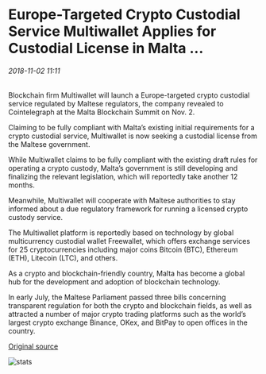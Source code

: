 # Europe-Targeted Crypto Custodial Service Multiwallet Applies for Custodial License in Malta ...

###### 2018-11-02 11:11

Blockchain firm Multiwallet will launch a Europe-targeted crypto custodial service regulated by Maltese regulators, the company revealed to Cointelegraph at the Malta Blockchain Summit on Nov. 2.

Claiming to be fully compliant with Malta’s existing initial requirements for a crypto custodial service, Multiwallet is now seeking a custodial license from the Maltese government.

While Multiwallet claims to be fully compliant with the existing draft rules for operating a crypto custody, Malta’s government is still developing and finalizing the relevant legislation, which will reportedly take another 12 months.

Meanwhile, Multiwallet will cooperate with Maltese authorities to stay informed about a due regulatory framework for running a licensed crypto custody service.

The Multiwallet platform is reportedly based on technology by global multicurrency custodial wallet Freewallet, which offers exchange services for 25 cryptocurrencies including major coins Bitcoin (BTC), Ethereum (ETH), Litecoin (LTC), and others.

As a crypto and blockchain-friendly country, Malta has become a global hub for the development and adoption of blockchain technology.

In early July, the Maltese Parliament passed three bills concerning transparent regulation for both the crypto and blockchain fields, as well as attracted a number of major crypto trading platforms such as the world’s largest crypto exchange Binance, OKex, and BitPay to open offices in the country.

[Original source](https://cointelegraph.com/news/europe-targeted-crypto-custodial-service-multiwallet-applies-for-custodial-license-in-malta)

![stats](https://c.statcounter.com/11760860/0/a89fa40b/1/ "stats")